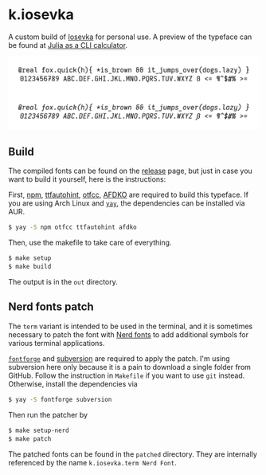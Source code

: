 # k.iosevka

A custom build of [Iosevka](https://typeof.net/Iosevka/) for personal use. A
preview of the typeface can be found at [Julia as a CLI
calculator](https://krasjet.com/rnd.wlk/julia/).

![preview](./preview.png)
![preview-italic](./preview-italic.png)

## Build

The compiled fonts can be found on the
[release](https://github.com/Krasjet/k.iosevka/releases) page, but just in case
you want to build it yourself, here is the instructions:

First, [npm](https://www.npmjs.com/),
[ttfautohint](http://www.freetype.org/ttfautohint/),
[otfcc](https://github.com/caryll/otfcc),
[AFDKO](https://adobe-type-tools.github.io/afdko/AFDKO-Overview.html) are
required to build this typeface. If you are using Arch Linux and
[`yay`](https://github.com/Jguer/yay), the dependencies can be installed via
AUR.

```bash
$ yay -S npm otfcc ttfautohint afdko
```

Then, use the makefile to take care of everything.

```bash
$ make setup
$ make build
```

The output is in the `out` directory.

## Nerd fonts patch

The `term` variant is intended to be used in the terminal, and it is sometimes
necessary to patch the font with [Nerd
fonts](https://github.com/ryanoasis/nerd-fonts) to add additional symbols for
various terminal applications.

[`fontforge`](https://fontforge.org) and [subversion](https://subversion.apache.org/)
are required to apply the patch. I'm using subversion here only because it is a
pain to download a single folder from GitHub. Follow the instruction in
`Makefile` if you want to use `git` instead. Otherwise, install the
dependencies via
```bash
$ yay -S fontforge subversion
```
Then run the patcher by
```bash
$ make setup-nerd
$ make patch
```
The patched fonts can be found in the `patched` directory. They are internally
referenced by the name `k.iosevka.term Nerd Font`.
